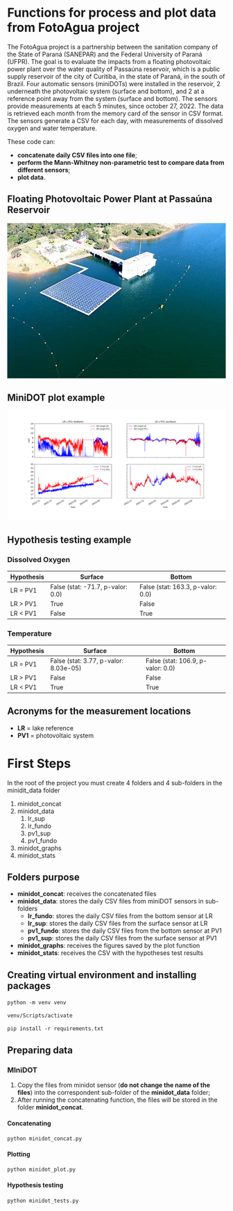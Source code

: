 # Functions for process and plot data from FotoAgua project

The FotoAgua project is a partnership between the sanitation company of the State of Paraná (SANEPAR) and the Federal University of Paraná (UFPR). The goal is to evaluate the impacts from a floating photovoltaic power plant over the water quality of Passaúna reservoir, which is a public supply reservoir of the city of Curitiba, in the state of Paraná, in the south of Brazil. Four automatic sensors (miniDOTs) were installed in the reservoir, 2 underneath the photovoltaic system (surface and bottom), and 2 at a reference point away from the system (surface and bottom). The sensors provide measurements at each 5 minutes, since october 27, 2022. The data is retrieved each month from the memory card of the sensor in CSV format. The sensors generate a CSV for each day, with measurements of dissolved oxygen and water temperature.

These code can:
* **concatenate daily CSV files into one file**;
* **perform the Mann-Whitney non-parametric test to compare data from different sensors**;
* **plot data**.

## Floating Photovoltaic Power Plant at Passaúna Reservoir

<div style="text-align: center;">
<img src=images/210408_usina_passauna_2.jpeg alt="Floating Photovoltaic Power Plant at Passaúna Reservoir"/>
</div>

## MiniDOT plot example

<div style="text-align: center;">
<img src=images/minidot_oct-22_fev-23.svg alt="Floating Photovoltaic Power Plant at Passaúna Reservoir"/>
</div>

## Hypothesis testing example

### Dissolved Oxygen

| Hypothesis | Surface | Bottom |
|----------|----------|----------|
|LR = PV1 | False (stat: -71.7, p-valor: 0.0) | False (stat: 163.3, p-valor: 0.0) |
|LR > PV1 | True | False |
|LR < PV1 | False | True |

### Temperature

| Hypothesis | Surface | Bottom |
|----------|----------|----------|
|LR = PV1 | False (stat: 3.77, p-valor: 8.03e-05) | False (stat: 106.9, p-valor: 0.0) |
|LR > PV1 | False | False |
|LR < PV1 | True | True |

## Acronyms for the measurement locations

* **LR** = lake reference
* **PV1** = photovoltaic system

# First Steps

In the root of the project you must create 4 folders and 4 sub-folders in the minidit_data folder

1. minidot_concat
2. minidot_data
    1. lr_sup
    2. lr_fundo
    3. pv1_sup
    4. pv1_fundo
3. minidot_graphs
4. minidot_stats

## Folders purpose

* **minidot_concat**: receives the concatenated files
* **minidot_data**: stores the daily CSV files from miniDOT sensors in sub-folders
  * **lr_fundo**: stores the daily CSV files from the bottom sensor at LR
  * **lr_sup**: stores the daily CSV files from the surface sensor at LR
  * **pv1_fundo**: stores the daily CSV files from the bottom sensor at PV1 
  * **pv1_sup**: stores the daily CSV files from the surface sensor at PV1
* **minidot_graphs**: receives the figures saved by the plot function
* **minidot_stats**: receives the CSV with the hypotheses test results

## Creating virtual environment and installing packages

```
python -m venv venv
```
```
venv/Scripts/activate
```
```
pip install -r requirements.txt
```

## Preparing data

### MIniDOT

1. Copy the files from minidot sensor (**do not change the name of the files**) into the correspondent sub-folder of the **minidot_data** folder;
2. After running the concatenating function, the files will be stored in the folder **minidot_concat**.

#### Concatenating

```
python minidot_concat.py
```

#### Plotting

```
python minidot_plot.py
```
#### Hypothesis testing

```
python minidot_tests.py
```


